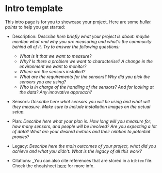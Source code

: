 # Intro template

This intro page is for you to showcase your project. Here are some _bullet points_ to help you get started:

* Description: _Describe here briefly what your project is about: maybe mention what and why you are measuring and what's the community behind all of it. Try to answer the following questions:_
	+ _What is it that we want to measure?_
	+ _Why? Is there a problem we want to characterise? A change in the environment we want to monitor?_
	+ _Where are the sensors installed?_
	+ _What are the requirements for the sensors? Why did you pick the sensors you are using?_
	+ _Who is in charge of the handling of the sensors? And for looking at the data? Any innovative approach?_

* Sensors: _Describe here what sensors you will be using and what will they measure. Make sure to include installation images on the actual setup._

* Plan: _Describe here what your plan is. How long will you measure for, how many sensors, and people will be involved? Are you expecting a lot of data? What are your desired metrics and their relation to potential proxies?_
 
* Legacy: _Describe here the main outcomes of your project, what did you achieve and what you didn't. What is the legacy of all this work?_

* Citations: _You can also cite references that are stored in a `bibtex` file. Check the cheatsheet [here](https://jupyterbook.org/en/stable/tutorials/references.html#create-a-citation) for more info.